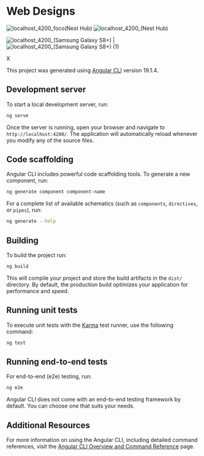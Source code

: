 # Web Designs
![localhost_4200_foco(Nest Hub)](https://github.com/user-attachments/assets/d2f89f55-e940-4092-bca2-1343b6294aca) 
![localhost_4200_(Nest Hub)](https://github.com/user-attachments/assets/c014222d-cd33-4689-9f61-e0e7b8066ec5)

![localhost_4200_(Samsung Galaxy S8+)](https://github.com/user-attachments/assets/9f28b9e1-c748-4f98-8af9-ceffdc94cfe4) | ![localhost_4200_(Samsung Galaxy S8+) (1)](https://github.com/user-attachments/assets/b4cd1e7c-541a-47c5-8367-f871472f2e1c)


X


This project was generated using [Angular CLI](https://github.com/angular/angular-cli) version 19.1.4.

## Development server

To start a local development server, run:

```bash
ng serve
```

Once the server is running, open your browser and navigate to `http://localhost:4200/`. The application will automatically reload whenever you modify any of the source files.

## Code scaffolding

Angular CLI includes powerful code scaffolding tools. To generate a new component, run:

```bash
ng generate component component-name
```

For a complete list of available schematics (such as `components`, `directives`, or `pipes`), run:

```bash
ng generate --help
```

## Building

To build the project run:

```bash
ng build
```

This will compile your project and store the build artifacts in the `dist/` directory. By default, the production build optimizes your application for performance and speed.

## Running unit tests

To execute unit tests with the [Karma](https://karma-runner.github.io) test runner, use the following command:

```bash
ng test
```

## Running end-to-end tests

For end-to-end (e2e) testing, run:

```bash
ng e2e
```

Angular CLI does not come with an end-to-end testing framework by default. You can choose one that suits your needs.

## Additional Resources

For more information on using the Angular CLI, including detailed command references, visit the [Angular CLI Overview and Command Reference](https://angular.dev/tools/cli) page.
